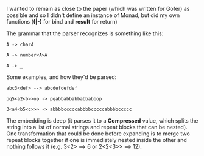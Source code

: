 I wanted to remain as close to the paper (which was written for Gofer) as possible and so I didn't define an instance of Monad, but did my own functions (**(|-)** for bind and **result** for return)

The grammar that the parser recognizes is something like this:

    A -> charA

    A -> number<A>A

    A -> _

Some examples, and how they'd be parsed:

    abc3<def> --> abcdefdefdef

    pq5<a2<b>>op -> pqabbabbabbabbabbop

    3<a4<b5<c>>> -> abbbbcccccabbbbcccccabbbbccccc
    
The embedding is deep (it parses it to a **Compressed** value, which splits the string into a list of normal strings and repeat blocks that can be nested). One transformation that could be done before expanding is to merge two repeat blocks together if one is immediately nested inside the other and nothing follows it (e.g. 3<2<kl>> ==> 6<kl> or 2<2<3<xx>>> ==> 12<xx>).
